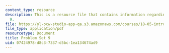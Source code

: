 ```yaml
---
content_type: resource
description: This is a resource file that contains information regarding problem set
  9.
file: https://ol-ocw-studio-app-qa.s3.amazonaws.com/courses/18-05-introduction-to-probability-and-statistics-spring-2014/07424978d8c37337d5bc1ea134674ad9_MIT18_05S14_ps9.pdf
file_type: application/pdf
resourcetype: Document
title: Problem Set 9
uid: 07424978-d8c3-7337-d5bc-1ea134674ad9
---
```

